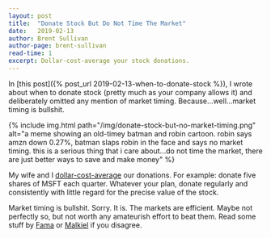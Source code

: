 ```yaml
---
layout: post
title:  "Donate Stock But Do Not Time The Market"
date:   2019-02-13
author: Brent Sullivan
author-page: brent-sullivan
read-time: 1
excerpt: Dollar-cost-average your stock donations.
---
```


In [this post]({% post_url 2019-02-13-when-to-donate-stock %}), I wrote about when to donate stock (pretty much as your company allows it) and deliberately omitted any mention of market timing. Because...well...market timing is bullshit.

{% include img.html 
    path="/img/donate-stock-but-no-market-timing.png" 
    alt="a meme showing an old-timey batman and robin cartoon. robin says amzn down 0.27%, batman slaps robin in the face and says no market timing. this is a serious thing that i care about...do not time the market, there are just better ways to save and make money" %}

My wife and I [dollar-cost-average](https://www.nerdwallet.com/blog/investing/dollar-cost-averaging-2/) our donations. For example: donate five shares of MSFT each quarter. Whatever your plan, donate regularly and consistently with little regard for the precise value of the stock.

Market timing is bullshit. Sorry. It is. The markets are efficient. Maybe not perfectly so, but not worth any amateurish effort to beat them. Read some stuff by [Fama](https://www.chicagobooth.edu/faculty/directory/f/eugene-f-fama) or [Malkiel](https://www.amazon.com/Random-Walk-Down-Wall-Street/dp/1324002182) if you disagree.




